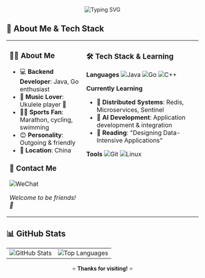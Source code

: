 <div align="center">

<img src="https://readme-typing-svg.herokuapp.com?font=Fira+Code&pause=1000&color=36BCF7&center=true&vCenter=true&width=435&lines=Always+learning%2C+always+coding" alt="Typing SVG" />

</div>

## 🚀 About Me & Tech Stack

<table>
<tr>
<td valign="top" width="40%">

### 👨‍💻 About Me
- 💻 **Backend Developer**: Java, Go enthusiast
- 🎵 **Music Lover**: Ukulele player 🎸
- 🏃‍♂️ **Sports Fan**: Marathon, cycling, swimming
- 😊 **Personality**: Outgoing & friendly
- 📍 **Location**: China

### 💬 Contact Me
![WeChat](https://img.shields.io/badge/WeChat-wxid__aivfb9auofx822-07C160?style=flat-square&logo=wechat&logoColor=white)

*Welcome to be friends! 🤝*

</td>
<td valign="top" width="60%">

### 🛠️ Tech Stack & Learning

**Languages**
![Java](https://img.shields.io/badge/Java-ED8B00?style=flat-square&logo=openjdk&logoColor=white)
![Go](https://img.shields.io/badge/Go-00ADD8?style=flat-square&logo=go&logoColor=white)
![C++](https://img.shields.io/badge/C++-00599C?style=flat-square&logo=c%2B%2B&logoColor=white)

**Currently Learning**
- 🔧 **Distributed Systems**: Redis, Microservices, Sentinel
- 🤖 **AI Development**: Application development & integration
- 📖 **Reading**: "Designing Data-Intensive Applications"

**Tools**
![Git](https://img.shields.io/badge/Git-F05032?style=flat-square&logo=git&logoColor=white)
![Linux](https://img.shields.io/badge/Linux-FCC624?style=flat-square&logo=linux&logoColor=black)

</td>
</tr>
</table>

## 📊 GitHub Stats

<div align="center">
<table>
<tr>
<td>
<img src="https://github-readme-stats.vercel.app/api?username=tanzhilangnw&show_icons=true&theme=radical&hide_border=true&count_private=true" alt="GitHub Stats" />
</td>
<td>
<img src="https://github-readme-stats.vercel.app/api/top-langs/?username=tanzhilangnw&layout=compact&theme=radical&hide_border=true" alt="Top Languages" />
</td>
</tr>
</table>
</div>

<div align="center">

⭐️ **Thanks for visiting!** ⭐️
</div>
